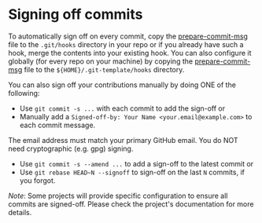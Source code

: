 # Signing off commits

To automatically sign off on every commit, copy the [prepare-commit-msg](prepare-commit-msg) file to the `.git/hooks` directory in your repo or if you already have such a hook, merge the contents into your existing hook.
You can also configure it globally (for every repo on your machine) by copying the [prepare-commit-msg](prepare-commit-msg) file to the `${HOME}/.git-template/hooks` directory.

You can also sign off your contributions manually by doing ONE of the following:
* Use `git commit -s ...` with each commit to add the sign-off or
* Manually add a `Signed-off-by: Your Name <your.email@example.com>` to each commit message.

The email address must match your primary GitHub email. You do NOT need cryptographic (e.g. gpg) signing.
* Use `git commit -s --amend ...` to add a sign-off to the latest commit or
* Use `git rebase HEAD~N --signoff` to sign-off on the last `N` commits, if you forgot.

*Note*: Some projects will provide specific configuration to ensure all commits are signed-off. Please check the project's documentation for more details.